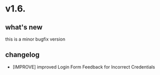 # v1.6.

## what's new

this is a minor bugfix version


## changelog

- [IMPROVE] improved Login Form Feedback for Incorrect Credentials

